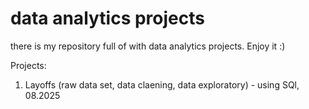 # data analytics projects
there is my repository full of with data analytics projects. Enjoy it :)


Projects:
1. Layoffs (raw data set, data claening, data exploratory) - using SQl, 08.2025
